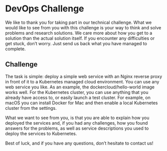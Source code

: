 # DevOps Challenge

We like to thank you for taking part in our technical challenge. What we would like to see from you with this challenge
is your way to think and solve problems and research solutions. We care more about how you get to a solution than the actual
solution itself. If you encounter any difficulties or get stuck, don’t worry. Just send us back what you have managed to
complete.

## Challenge

The task is simple: deploy a simple web service with an Nginx reverse proxy in front of it to a Kubernetes managed cloud environment.
You can use any web service you like. As an example, the dockercloud/hello-world image works well.
For the Kubernetes cluster, you can use anything that you already have access to, or easily launch a test cluster. For example, on macOS you can install Docker for Mac and then enable a local Kubernetes cluster from the settings.

What we want to see from you, is that you are able to explain how you deployed the services and, if you had any challenges, how
you found answers for the problems, as well as service descriptions you used to deploy the services to Kubernetes.

Best of luck, and if you have any questions, don’t hesitate to contact us!
